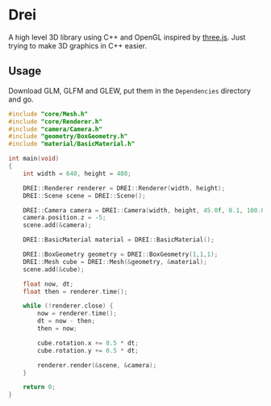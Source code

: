 # Drei

A high level 3D library using C++ and OpenGL inspired by [three.js](https://github.com/mrdoob/three.js/). Just trying to make 3D graphics in C++ easier.

## Usage

Download GLM, GLFM and GLEW, put them in the `Dependencies` directory and go.

```c++
#include "core/Mesh.h"
#include "core/Renderer.h"
#include "camera/Camera.h"
#include "geometry/BoxGeometry.h"
#include "material/BasicMaterial.h"

int main(void)
{
	int width = 640, height = 480;

	DREI::Renderer renderer = DREI::Renderer(width, height);
	DREI::Scene scene = DREI::Scene();

	DREI::Camera camera = DREI::Camera(width, height, 45.0f, 0.1, 100.0f);
	camera.position.z = -5;
	scene.add(&camera);

	DREI::BasicMaterial material = DREI::BasicMaterial();

	DREI::BoxGeometry geometry = DREI::BoxGeometry(1,1,1);
	DREI::Mesh cube = DREI::Mesh(&geometry, &material);
	scene.add(&cube);

	float now, dt;
	float then = renderer.time();

	while (!renderer.close) {
		now = renderer.time();
		dt = now - then;
		then = now;

		cube.rotation.x += 0.5 * dt;
		cube.rotation.y += 0.5 * dt;

		renderer.render(&scene, &camera);
	}

	return 0;
}



```
